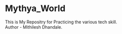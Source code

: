 # Mythya_World
This is My Repositry for Practicing the various tech skill.
<br>
Author - Mithilesh Dhandale.
